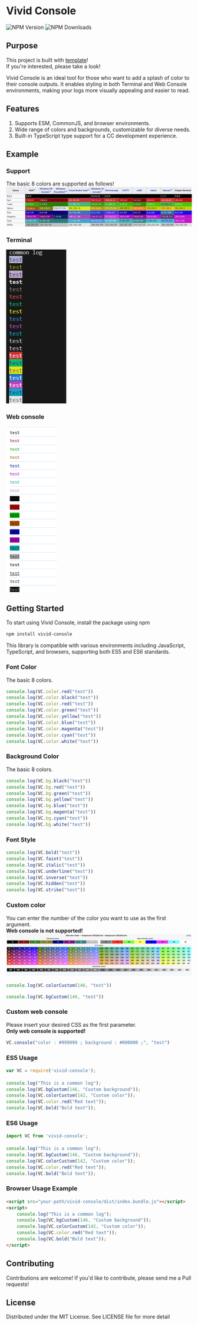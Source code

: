 # Vivid Console

![NPM Version](https://img.shields.io/npm/v/vivid-console)
![NPM Downloads](https://img.shields.io/npm/dw/vivid-console)

## Purpose

This project is built with [template](https://github.com/HeesuKim0203/npm-package-template)!  
If you're interested, please take a look!

Vivid Console is an ideal tool for those who want to add a splash of color to their console outputs. It enables styling in both Terminal and Web Console environments, making your logs more visually appealing and easier to read.

## Features
1. Supports ESM, CommonJS, and browser environments.
2. Wide range of colors and backgrounds, customizable for diverse needs.
3. Built-in TypeScript type support for a CC development experience.

## Example

### Support
The basic 8 colors are supported as follows!
![Support](/scripts/public/support.png)

### Terminal
![console](/scripts/public/jsTest.PNG)

### Web console
![webconosle](/scripts/public/webConsoleTest.PNG)

## Getting Started
To start using Vivid Console, install the package using npm

```bash
npm install vivid-console
```

This library is compatible with various environments including JavaScript, TypeScript, and browsers, supporting both ES5 and ES6 standards.

### Font Color
The basic 8 colors.
```javascript
console.log(VC.color.red("test"))
console.log(VC.color.black("test"))
console.log(VC.color.red("test"))
console.log(VC.color.green("test"))
console.log(VC.color.yellow("test"))
console.log(VC.color.blue("test"))
console.log(VC.color.magenta("test"))
console.log(VC.color.cyan("test"))
console.log(VC.color.white("test"))
```

### Background Color
The basic 8 colors.
```javascript
console.log(VC.bg.black("test"))
console.log(VC.bg.red("test"))
console.log(VC.bg.green("test"))
console.log(VC.bg.yellow("test"))
console.log(VC.bg.blue("test"))
console.log(VC.bg.magenta("test"))
console.log(VC.bg.cyan("test"))
console.log(VC.bg.white("test"))
```

### Font Style
```javascript
console.log(VC.bold("test"))
console.log(VC.faint("test"))
console.log(VC.italic("test"))
console.log(VC.underline("test"))
console.log(VC.inverse("test"))
console.log(VC.hidden("test"))
console.log(VC.strike("test"))
```

### Custom color
You can enter the number of the color you want to use as the first argument.  
<b>Web console is not supported!</b>
![](/scripts/public/customColor.png)
```javascript
console.log(VC.colorCustom(146, "test"))
```
```javascript
console.log(VC.bgCustom(146, "test"))
```

### Custom web console
Please insert your desired CSS as the first parameter.  
<b>Only web console is supported!</b>
```javascript
VC.console("color : #999999 ; background : #000000 ;", "test")
```

### ES5 Usage
```javascript
var VC = require('vivid-console'); 

console.log("This is a common log");
console.log(VC.bgCustom(146, "Custom background")); 
console.log(VC.colorCustom(142, "Custom color")); 
console.log(VC.color.red("Red text")); 
console.log(VC.bold("Bold text")); 
```

### ES6 Usage
```typescript
import VC from 'vivid-console'; 

console.log("This is a common log");
console.log(VC.bgCustom(146, "Custom background"));
console.log(VC.colorCustom(142, "Custom color")); 
console.log(VC.color.red("Red text")); 
console.log(VC.bold("Bold text"));
```

### Browser Usage Example
```html
<script src="your-path/vivid-console/dist/index.bundle.js"></script>
<script>
    console.log("This is a common log");
    console.log(VC.bgCustom(146, "Custom background"));
    console.log(VC.colorCustom(142, "Custom color")); 
    console.log(VC.color.red("Red text")); 
    console.log(VC.bold("Bold text"));
</script>
```

## Contributing
Contributions are welcome! If you'd like to contribute, please send me a Pull requests!

## License
Distributed under the MIT License. See LICENSE file for more detail